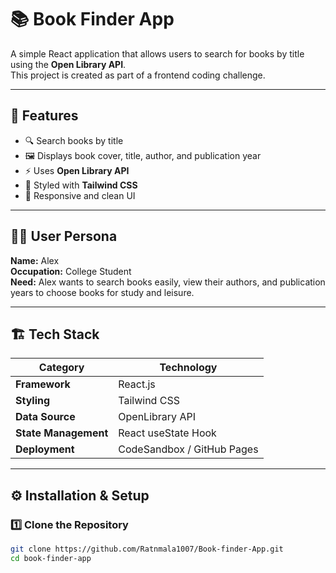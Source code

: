# 📚 Book Finder App

A simple React application that allows users to search for books by title using the **Open Library API**.  
This project is created as part of a frontend coding challenge.

---

## 🚀 Features

- 🔍 Search books by title
- 🖼️ Displays book cover, title, author, and publication year
- ⚡ Uses **Open Library API**
- 🎨 Styled with **Tailwind CSS**
- 📱 Responsive and clean UI

---

## 🧑‍💻 User Persona

**Name:** Alex  
**Occupation:** College Student  
**Need:** Alex wants to search books easily, view their authors, and publication years to choose books for study and leisure.

---

## 🏗️ Tech Stack

| Category | Technology |
|-----------|-------------|
| **Framework** | React.js |
| **Styling** | Tailwind CSS |
| **Data Source** | OpenLibrary API |
| **State Management** | React useState Hook |
| **Deployment** | CodeSandbox / GitHub Pages |

---

## ⚙️ Installation & Setup

### 1️⃣ Clone the Repository
```bash
git clone https://github.com/Ratnmala1007/Book-finder-App.git
cd book-finder-app
